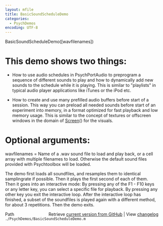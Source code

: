 ```yaml
---
layout: mfile
title: BasicSoundScheduleDemo
categories:
  - PsychDemos
encoding: UTF-8
---
```


BasicSoundScheduleDemo([wavfilenames])

# This demo shows two things:

- How to use audio schedules in PsychPortAudio to preprogram a sequence
of different sounds to play and how to dynamically add new sounds to the
schedule while it is playing. This is similar to "playlists" in typical
audio player applications like iTunes or the iPod etc.

- How to create and use many prefilled audio buffers before start of a
session. This way you can preload all needed sounds before start of an
experiment into memory, in a format optimized for fast playback and low
memory usage. This is similar to the concept of textures or offscreen
windows in the domain of [Screen](/docs/Screen)() for the visuals.



# Optional arguments:

wavfilenames = Name of a .wav sound file to load and play back, or a cell
array with multiple filenames to load. Otherwise the default sound files
provided with Psychtoolbox will be loaded.

The demo first loads all soundfiles, and resamples them to identical
samplingrate if possible. Then it plays the first second of each of them.
Then it goes into an interactive mode: By pressing any of the F1 - F10
keys or any letter key, you can select a specific file for playback. By
pressing any other key you exit the interactive loop. After the
interactive loop has finished, a subset of the soundfiles is played again
with a different method, for about 3 repetitions. Then the demo exits.



<div class="code_header" style="text-align:right;">
  <span style="float:left;">Path&nbsp;&nbsp;</span> <span class="counter">Retrieve <a href=
  "https://raw.github.com/Psychtoolbox-3/Psychtoolbox-3/beta/./PsychDemos/BasicSoundScheduleDemo.m">current version from GitHub</a> | View <a href=
  "https://github.com/Psychtoolbox-3/Psychtoolbox-3/commits/beta/./PsychDemos/BasicSoundScheduleDemo.m">changelog</a></span>
</div>
<div class="code">
  <code>./PsychDemos/BasicSoundScheduleDemo.m</code>
</div>
